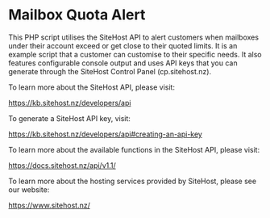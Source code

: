 # Mailbox Quota Alert

This PHP script utilises the SiteHost API to alert customers when mailboxes under their account exceed or get close to their quoted limits. It is an example script that a customer can customise to their specific needs. It also features configurable console output and uses API keys that you can generate through the SiteHost Control Panel (cp.sitehost.nz).

To learn more about the SiteHost API, please visit:

https://kb.sitehost.nz/developers/api

To generate a SiteHost API key, visit:

https://kb.sitehost.nz/developers/api#creating-an-api-key

To learn more about the available functions in the SiteHost API, please visit:

https://docs.sitehost.nz/api/v1.1/

To learn more about the hosting services provided by SiteHost, please see our website:

https://www.sitehost.nz/
